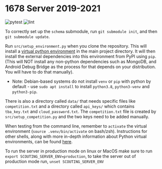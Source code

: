 # 1678 Server 2019-2021

![pytest](https://github.com/frc1678/server/workflows/pytest/badge.svg)
![lint](https://github.com/frc1678/server/workflows/lint/badge.svg)

To correctly set up the `schema` submodule, run `git submodule init`, and then `git submodule update`.

Run `src/setup_environment.py` when you clone the repository. This will install a [virtual python environment](https://docs.python.org/3/glossary.html#term-virtual-environment) in the main project directory. It will then install the external dependencies into this environment from PyPI using 
`pip`. (This will NOT install any non-python dependencies such as MongoDB, and Android Debug Bridge as the process for that depends on your 
distribution. You will have to do that manually).
  - Note: Debian-based systems do not install `venv` or `pip` with python by default - use `sudo apt install` to install `python3.8`, `python3-venv` and `python3-pip`.

There is also a directory called `data/` that needs specific files like `competition.txt` and a directory called `api_keys/` which contains `tba_key.txt` and `cloud_password.txt`.
The `competition.txt` file is created by `src/setup_competition.py` and the two keys need to be added manually.

When testing from the command line, remember to `activate` the virtual environment (`source .venv/bin/activate` on
bash/zsh). Instructions for other shells, along with more in-depth information about Python virtual environments, can be
found [here](https://docs.python.org/3/library/venv.html).

To run the server in production mode on linux or MacOS make sure to run `export SCOUTING_SERVER_ENV=production`, to take the server out of production mode run, `unset SCOUTING_SERVER_ENV`
